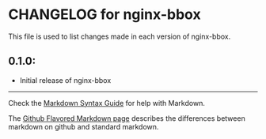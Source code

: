 # CHANGELOG for nginx-bbox

This file is used to list changes made in each version of nginx-bbox.

## 0.1.0:

* Initial release of nginx-bbox

- - - 
Check the [Markdown Syntax Guide](http://daringfireball.net/projects/markdown/syntax) for help with Markdown.

The [Github Flavored Markdown page](http://github.github.com/github-flavored-markdown/) describes the differences between markdown on github and standard markdown.
